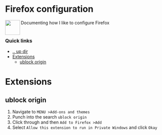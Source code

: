 Firefox configuration
====================================================================================================
<img align="left" width="48" height="48" src="../../art/logo_256x256.png">
Documenting how I like to configure Firefox
<br><br>

### Quick links
* [.. up dir](..)
* [Extensions](#extensions)
  * [ublock origin](#ublock-origin)

# Extensions <a name="extensions"/></a>

## ublock origin <a name="ublock-origin"/></a>
1. Navigate to `MENU >Add-ons and themes`
2. Punch into the search `ublock origin`
3. Click through and then `Add to Firefox >Add`
4. Select `Allow this extension to run in Private Windows` and click `Okay`

<!-- 
vim: ts=2:sw=2:sts=2
-->

